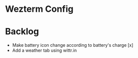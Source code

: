 # Wezterm Config

# Backlog 

- Make battery icon change according to battery's charge [x]
- Add a weather tab using wittr.in
